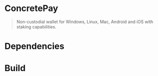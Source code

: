 # ConcretePay

> Non-custodial wallet for Windows, Linux, Mac, Android and iOS with staking capabilities.


# Dependencies

# Build
